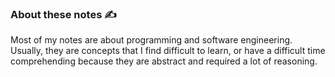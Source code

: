 ### About these notes ✍️

Most of my notes are about programming and software engineering. Usually, they are concepts that I find difficult to learn, or have a difficult time comprehending because they are abstract and required a lot of reasoning.
